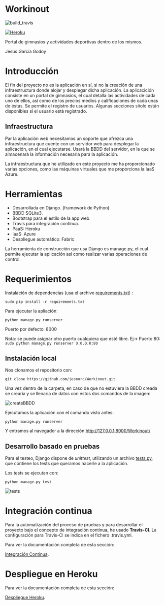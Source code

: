 # Workinout

![build_travis](https://api.travis-ci.org/jesmorc/Workinout.svg)

[![Heroku](https://www.herokucdn.com/deploy/button.png)](https://workinout.herokuapp.com/Workinout/)

Portal de gimnasios y actividades deportivas dentro de los mismos.

Jesús García Godoy

# Introducción

El fin del proyecto no es la aplicación en sí, si no la creación de una infraestructura donde alojar y desplegar dicha aplicación. La aplicacición consiste en un portal de gimnasios, el cual detalla las actividades de cada uno de ellos, así como de los precios medios y calificaciones de cada unas de éstas.
Se permite el registro de usuarios. Algunas secciones sñolo están disponibles si el usuario está registrado.


## Infraestructura

Par la aplicación web necesitamos un soporte que ofrezca una infraestructura que cuente con un servidor web para desplegar la aplicación, en el cual ejecutarse. Usará la BBDD del servidor, en la que se almacenará la información necesaria para la aplicación.

La infraestructura que he utilizado en este proyecto me ha proporcionado varias opciones, como las máquinas virtuales que me proporciona la IaaS Azure.


# Herramientas

- Desarrollada en Django. (framework de Python)
- BBDD SQLite3.
- Bootstrap para el estilo de la app web.
- Travis para integración contínua.
- PaaS: Heroku
- IaaS: Azure
- Despliegue automático: Fabric

La herramienta de construcción que usa Django es manage.py, el cual permite ejecutar la aplicación así como realizar varias operaciones de control.


# Requerimientos

Instalación de dependencias (usa el archivo [requirements.txt](https://github.com/jesmorc/Workinout/blob/master/requirements.txt)) : 
```
sudo pip install -r requirements.txt
```

Para ejecutar la apliación:
```
python manage.py runserver
```

Puerto por defecto: 8000

Nota: se puede asignar otro puerto cualquiera que esté libre.
Ej-> Puerto 80: ``` sudo python manage.py runserver 0.0.0.0:80```

## Instalación local

Nos clonamos el repositorio con:
```
git clone https://github.com/jesmorc/Workinout.git
```

Una vez dentro de la carpeta, en caso de que no estuviera la BBDD creada se crearía y se llenaría de datos con estos dos comandos de la imagen:

![createBBDD](http://i.imgur.com/dyaSP72.png)

Ejecutamos la aplicación con el comando visto antes:
```
python manage.py runserver
```

Y entramos al navegador a la dirección http://127.0.0.1:8000/Workinout/


## Desarrollo basado en pruebas

Para el testeo,  Django dispone de *unittest*, utilizando un archivo [tests.py](https://github.com/jesmorc/Workinout/blob/master/Workinout/tests.py), que contiene los tests que queramos hacerle a la aplicación.

Los tests se ejecutan con: 
```
python manage.py test
```

![tests](http://i.imgur.com/bmclf7V.png)


# Integración continua

Para la automatización del proceso de pruebas y para desarrollar el proyecto bajo el concepto de integración continua, he usado **Travis-CI**. 
La configuración para Travis-CI se indica en el fichero .travis.yml.

Para ver la documentación completa de esta sección:

[Integración Continua](https://github.com/jesmorc/Workinout/blob/master/documentacion/Integracion_continua.md).


# Despliegue en Heroku

Para ver la documentación completa de esta sección:

[Despliegue Heroku](https://github.com/jesmorc/Workinout/blob/master/documentacion/Despliegue_Heroku.md).

